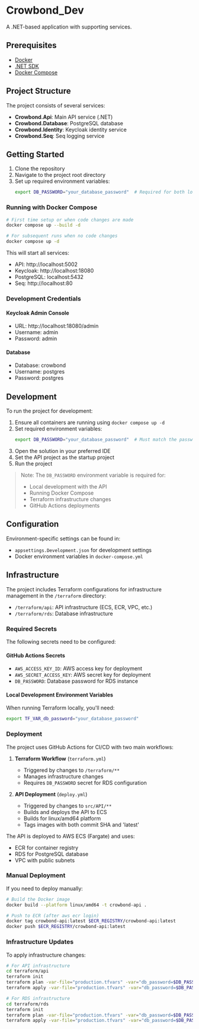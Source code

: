 # Crowbond_Dev

A .NET-based application with supporting services.

## Prerequisites

- [Docker](https://www.docker.com/products/docker-desktop)
- [.NET SDK](https://dotnet.microsoft.com/download)
- [Docker Compose](https://docs.docker.com/compose/install/)

## Project Structure

The project consists of several services:

- **Crowbond.Api**: Main API service (.NET)
- **Crowbond.Database**: PostgreSQL database
- **Crowbond.Identity**: Keycloak identity service
- **Crowbond.Seq**: Seq logging service

## Getting Started

1. Clone the repository
2. Navigate to the project root directory
3. Set up required environment variables:
   ```bash
   export DB_PASSWORD="your_database_password"  # Required for both local development and deployment
   ```

### Running with Docker Compose

```bash
# First time setup or when code changes are made
docker compose up --build -d

# For subsequent runs when no code changes
docker compose up -d
```

This will start all services:

- API: http://localhost:5002
- Keycloak: http://localhost:18080
- PostgreSQL: localhost:5432
- Seq: http://localhost:80

### Development Credentials

#### Keycloak Admin Console

- URL: http://localhost:18080/admin
- Username: admin
- Password: admin

#### Database

- Database: crowbond
- Username: postgres
- Password: postgres

## Development

To run the project for development:

1. Ensure all containers are running using `docker compose up -d`
2. Set required environment variables:
   ```bash
   export DB_PASSWORD="your_database_password"  # Must match the password in your local PostgreSQL container
   ```
3. Open the solution in your preferred IDE
4. Set the API project as the startup project
5. Run the project

> Note: The `DB_PASSWORD` environment variable is required for:
>
> - Local development with the API
> - Running Docker Compose
> - Terraform infrastructure changes
> - GitHub Actions deployments

## Configuration

Environment-specific settings can be found in:

- `appsettings.Development.json` for development settings
- Docker environment variables in `docker-compose.yml`

## Infrastructure

The project includes Terraform configurations for infrastructure management in the `/terraform` directory:

- `/terraform/api`: API infrastructure (ECS, ECR, VPC, etc.)
- `/terraform/rds`: Database infrastructure

### Required Secrets

The following secrets need to be configured:

#### GitHub Actions Secrets

- `AWS_ACCESS_KEY_ID`: AWS access key for deployment
- `AWS_SECRET_ACCESS_KEY`: AWS secret key for deployment
- `DB_PASSWORD`: Database password for RDS instance

#### Local Development Environment Variables

When running Terraform locally, you'll need:

```bash
export TF_VAR_db_password="your_database_password"
```

### Deployment

The project uses GitHub Actions for CI/CD with two main workflows:

1. **Terraform Workflow** (`terraform.yml`)

   - Triggered by changes to `/terraform/**`
   - Manages infrastructure changes
   - Requires `DB_PASSWORD` secret for RDS configuration

2. **API Deployment** (`deploy.yml`)
   - Triggered by changes to `src/API/**`
   - Builds and deploys the API to ECS
   - Builds for linux/amd64 platform
   - Tags images with both commit SHA and 'latest'

The API is deployed to AWS ECS (Fargate) and uses:

- ECR for container registry
- RDS for PostgreSQL database
- VPC with public subnets

### Manual Deployment

If you need to deploy manually:

```bash
# Build the Docker image
docker build --platform linux/amd64 -t crowbond-api .

# Push to ECR (after aws ecr login)
docker tag crowbond-api:latest $ECR_REGISTRY/crowbond-api:latest
docker push $ECR_REGISTRY/crowbond-api:latest
```

### Infrastructure Updates

To apply infrastructure changes:

```bash
# For API infrastructure
cd terraform/api
terraform init
terraform plan -var-file="production.tfvars" -var="db_password=$DB_PASSWORD"
terraform apply -var-file="production.tfvars" -var="db_password=$DB_PASSWORD"

# For RDS infrastructure
cd terraform/rds
terraform init
terraform plan -var-file="production.tfvars" -var="db_password=$DB_PASSWORD"
terraform apply -var-file="production.tfvars" -var="db_password=$DB_PASSWORD"
```
